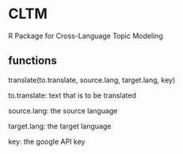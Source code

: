 CLTM
====

R Package for Cross-Language Topic Modeling

functions
-

translate(to.translate, source.lang, target.lang, key)

to.translate: text that is to be translated

source.lang: the source language

target.lang: the target language

key: the google API key
